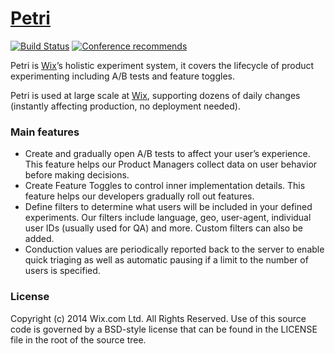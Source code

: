 [Petri](http://wix.github.io/petri/)
======

[![Build Status](https://travis-ci.org/wix/petri.svg?branch=master)](https://travis-ci.org/wix/petri)
[![Conference recommends](https://devternity.com/shields/recommends.svg)](https://devternity.com)


Petri is [Wix](http://www.wix.com)’s holistic experiment system, it covers the lifecycle of product experimenting including A/B tests and feature toggles.

Petri is used at large scale at [Wix](http://www.wix.com), supporting dozens of daily changes (instantly affecting production, no deployment needed).


### Main features
* Create and gradually open A/B tests to affect your user’s experience. This feature helps our Product Managers collect data on user behavior before making decisions.
* Create Feature Toggles to control inner implementation details. This feature helps our developers gradually roll out features.
* Define filters to determine what users will be included in your defined experiments. Our filters include language, geo, user-agent, individual user IDs (usually used for QA) and more. Custom filters can also be added.
* Conduction values are periodically reported back to the server to enable quick triaging as well as automatic pausing if a limit to the number of users is specified.



### License

Copyright (c) 2014 Wix.com Ltd. All Rights Reserved. Use of this source code is governed by a BSD-style license that can be found in the LICENSE file in the root of the source tree.
